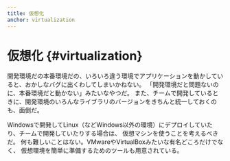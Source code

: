 ```yaml
---
title: 仮想化
anchor: virtualization
---
```


# 仮想化 {#virtualization}

開発環境だの本番環境だの、いろいろ違う環境でアプリケーションを動かしていると、おかしなバグに出くわしてしまいかねない。
「開発環境だと問題ないのに、本番環境だと動かない」みたいなやつだ。
また、チームで開発しているときに、開発環境のいろんなライブラリのバージョンをきちんと統一しておくのも、面倒だ。

Windowsで開発してLinux（などWindows以外の環境）にデプロイしていたり、チームで開発していたりする場合は、
仮想マシンを使うことを考えるべきだ。
何も難しいことはない。VMwareやVirtualBoxみたいな有名どころだけでなく、
仮想環境を簡単に準備するためのツールも用意されている。
